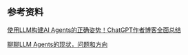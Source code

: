 
## 参考资料
[使用LLM构建AI Agents的正确姿势！ChatGPT作者博客全面总结](https://mp.weixin.qq.com/s/eCcDG6XCZFP0tUpAi37HCg)

[聊聊LLM Agents的现状，问题和方向](https://zhuanlan.zhihu.com/p/679177488)

